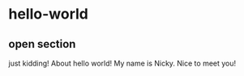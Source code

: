 # hello-world
## open section
just kidding!
About 
hello world! My name is Nicky. Nice to meet you!
